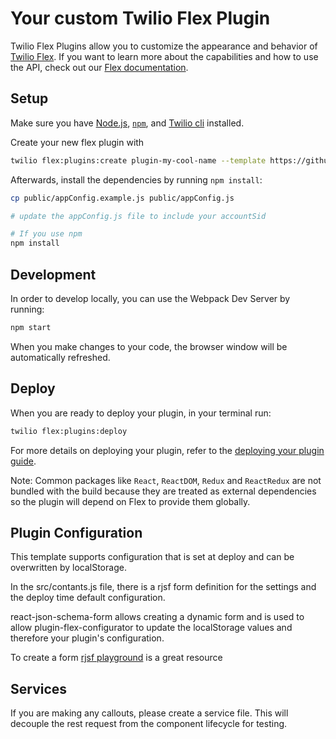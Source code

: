 # Your custom Twilio Flex Plugin

Twilio Flex Plugins allow you to customize the appearance and behavior of [Twilio Flex](https://www.twilio.com/flex). If you want to learn more about the capabilities and how to use the API, check out our [Flex documentation](https://www.twilio.com/docs/flex).

## Setup

Make sure you have [Node.js](https://nodejs.org), [`npm`](https://npmjs.com), and [Twilio cli](https://www.twilio.com/docs/twilio-cli/quickstart) installed.

Create your new flex plugin with

```bash
twilio flex:plugins:create plugin-my-cool-name --template https://github.com/cfluke-twilio/plugin-demoEng-template.git
```

Afterwards, install the dependencies by running `npm install`:

```bash
cp public/appConfig.example.js public/appConfig.js

# update the appConfig.js file to include your accountSid

# If you use npm
npm install
```

## Development

In order to develop locally, you can use the Webpack Dev Server by running:

```bash
npm start
```

When you make changes to your code, the browser window will be automatically refreshed.

## Deploy

When you are ready to deploy your plugin, in your terminal run:

```bash
twilio flex:plugins:deploy
```

For more details on deploying your plugin, refer to the [deploying your plugin guide](https://www.twilio.com/docs/flex/plugins#deploying-your-plugin).

Note: Common packages like `React`, `ReactDOM`, `Redux` and `ReactRedux` are not bundled with the build because they are treated as external dependencies so the plugin will depend on Flex to provide them globally.

## Plugin Configuration

This template supports configuration that is set at deploy and can be overwritten by localStorage.

In the src/contants.js file, there is a rjsf form definition for the settings and the deploy time default configuration.

react-json-schema-form allows creating a dynamic form and is used to allow plugin-flex-configurator to update the localStorage values and therefore your plugin's configuration.

To create a form [rjsf playground](https://rjsf-team.github.io/react-jsonschema-form/) is a great resource

## Services

If you are making any callouts, please create a service file. This will decouple the rest request from the component lifecycle for testing.
